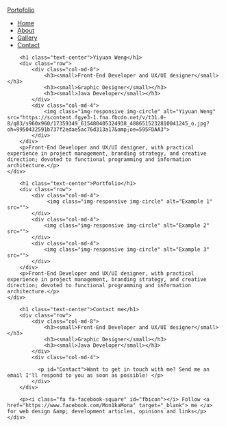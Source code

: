     



<!DOCTYPE html>
<html lang="en">
<head>
  <style type="text/css">
@import url("http://bootswatch.com/simplex/bootstrap.min.css");
   .col-md-8 {
    padding: 50px 30px 50px 80px;
}

.first{
background-color: #FF3 !important;
}
</style>
  <title>Bootstrap Example</title>
  <meta charset="utf-8">
  <meta name="viewport" content="width=device-width, initial-scale=1">
  <link rel="stylesheet" href="https://maxcdn.bootstrapcdn.com/bootstrap/3.3.7/css/bootstrap.min.css">
  <link rel="stylesheet" href="https://cdnjs.cloudflare.com/ajax/libs/font-awesome/4.7.0/css/font-awesome.min.css">
  
  <script src="https://ajax.googleapis.com/ajax/libs/jquery/3.2.0/jquery.min.js"></script>
  <script src="https://maxcdn.bootstrapcdn.com/bootstrap/3.3.7/js/bootstrap.min.js"></script>
</head>

<body>
<!-- navbar starts here-->
<nav class="navbar navbar-default">
    <div class="container-fluid">
        <div class="navbar-header">
            <a class="navbar-brand" href="#">Portofolio</a>
        </div>
        <ul class="nav navbar-nav">
            <li class="active"><a href="#">Home</a></li>
            <li><a href="#About">About</a></li>
            <li><a href="#Gallery">Gallery</a></li>
            <li><a href="#Contact">Contact</a></li>
        </ul>
    </div>
</nav>
<!-- navBar ends here-->


<div id="About" class="container-fluid">
    <div class="jumbotron first">

        <h1 class="text-center">Yiyuan Weng</h1>
        <div class="row">
            <div class="col-md-8">
                <h3><small>Front-End Developer and UX/UI designer</small></h3>
                <h3><small>Graphic Designer</small></h3>
                <h3><small>Java Developer</small></h3>
            </div>
            <div class="col-md-4">
                <img class="img-responsive img-circle" alt="Yiyuan Weng" src="https://scontent.fgye3-1.fna.fbcdn.net/v/t31.0-8/q83/s960x960/17359349_615480405324938_4886515232810041245_o.jpg?oh=9950432591b737f2edae5ac76d313a17&amp;oe=595FDAA3">
            </div>
        </div>
        <p>Front-End Developer and UX/UI designer, with practical experience in project management, branding strategy, and creative direction; devoted to functional programming and information architecture.</p>
    </div>
</div><!-- About information ends here -->



<div class="container-fluid">
    <div id="Gallery" class="jumbotron second">

        <h1 class="text-center">Portfolio</h1>
        <div class="row">
            <div class="col-md-4">
                 <img class="img-responsive img-circle" alt="Example 1" src="">
            </div>
            <div class="col-md-4">
                <img class="img-responsive img-circle" alt="Example 2" src="">
            </div>
            <div class="col-md-4">
                <img class="img-responsive img-circle" alt="Example 3" src="">
            </div>
        </div>
        <p>Front-End Developer and UX/UI designer, with practical experience in project management, branding strategy, and creative direction; devoted to functional programming and information architecture.</p>
    </div>
</div><!-- Gallery ends here -->



<div id="About" class="container-fluid">
    <div class="jumbotron third">

        <h1 class="text-center">Contact me</h1>
        <div class="row">
            <div class="col-md-8">
                <h3><small>Front-End Developer and UX/UI designer</small></h3>
                <h3><small>Graphic Designer</small></h3>
                <h3><small>Java Developer</small></h3>
            </div>
            <div class="col-md-4">

              <p id="Contact">Want to get in touch with me? Send me an email I'll respond to you as soon as possible! </p>
            </div>
        </div>
                    
        <p><i class="fa fa-facebook-square" id="fbicon"></i> Follow <a href="https://www.facebook.com/Mon1kaMona" target="_blank"> me </a> for web design &amp; development articles, opinions and links</p>
    </div>
</div><!-- Contact information ends here -->
</body>

</html>

